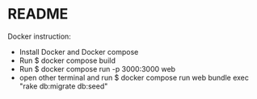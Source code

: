 # README

Docker instruction:
  - Install Docker and Docker compose
  - Run $ docker compose build
  - Run $ docker compose run -p 3000:3000 web
  - open other terminal and run $ docker compose run web bundle exec "rake db:migrate db:seed"
